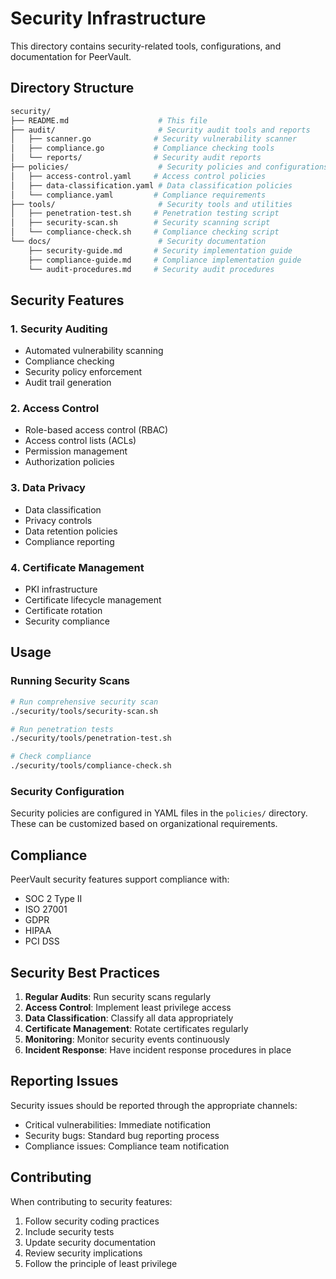 # Security Infrastructure

This directory contains security-related tools, configurations, and documentation for PeerVault.

## Directory Structure

```bash
security/
├── README.md                    # This file
├── audit/                       # Security audit tools and reports
│   ├── scanner.go              # Security vulnerability scanner
│   ├── compliance.go           # Compliance checking tools
│   └── reports/                # Security audit reports
├── policies/                    # Security policies and configurations
│   ├── access-control.yaml     # Access control policies
│   ├── data-classification.yaml # Data classification policies
│   └── compliance.yaml         # Compliance requirements
├── tools/                       # Security tools and utilities
│   ├── penetration-test.sh     # Penetration testing script
│   ├── security-scan.sh        # Security scanning script
│   └── compliance-check.sh     # Compliance checking script
└── docs/                        # Security documentation
    ├── security-guide.md       # Security implementation guide
    ├── compliance-guide.md     # Compliance implementation guide
    └── audit-procedures.md     # Security audit procedures
```

## Security Features

### 1. Security Auditing

- Automated vulnerability scanning
- Compliance checking
- Security policy enforcement
- Audit trail generation

### 2. Access Control

- Role-based access control (RBAC)
- Access control lists (ACLs)
- Permission management
- Authorization policies

### 3. Data Privacy

- Data classification
- Privacy controls
- Data retention policies
- Compliance reporting

### 4. Certificate Management

- PKI infrastructure
- Certificate lifecycle management
- Certificate rotation
- Security compliance

## Usage

### Running Security Scans

```bash
# Run comprehensive security scan
./security/tools/security-scan.sh

# Run penetration tests
./security/tools/penetration-test.sh

# Check compliance
./security/tools/compliance-check.sh
```

### Security Configuration

Security policies are configured in YAML files in the `policies/` directory. These can be customized based on organizational requirements.

## Compliance

PeerVault security features support compliance with:

- SOC 2 Type II
- ISO 27001
- GDPR
- HIPAA
- PCI DSS

## Security Best Practices

1. **Regular Audits**: Run security scans regularly
2. **Access Control**: Implement least privilege access
3. **Data Classification**: Classify all data appropriately
4. **Certificate Management**: Rotate certificates regularly
5. **Monitoring**: Monitor security events continuously
6. **Incident Response**: Have incident response procedures in place

## Reporting Issues

Security issues should be reported through the appropriate channels:

- Critical vulnerabilities: Immediate notification
- Security bugs: Standard bug reporting process
- Compliance issues: Compliance team notification

## Contributing

When contributing to security features:

1. Follow security coding practices
2. Include security tests
3. Update security documentation
4. Review security implications
5. Follow the principle of least privilege
